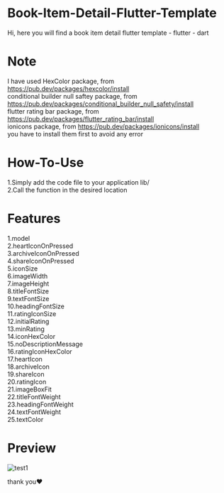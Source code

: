 # Book-Item-Detail-Flutter-Template
Hi, here you will find a book item detail flutter template - flutter - dart
  
# Note
I have used HexColor package, from https://pub.dev/packages/hexcolor/install   
conditional builder null saftey package, from https://pub.dev/packages/conditional_builder_null_safety/install  
flutter rating bar package, from https://pub.dev/packages/flutter_rating_bar/install  
ionicons package, from https://pub.dev/packages/ionicons/install  
you have to install them first to avoid any error  
  
# How-To-Use
  1.Simply add the code file to your application lib/   
  2.Call the function in the desired location  
  
# Features
  1.model  
  2.heartIconOnPressed  
  3.archiveIconOnPressed  
  4.shareIconOnPressed  
  5.iconSize  
  6.imageWidth  
  7.imageHeight  
  8.titleFontSize  
  9.textFontSize  
  10.headingFontSize  
  11.ratingIconSize  
  12.initialRating  
  13.minRating  
  14.iconHexColor  
  15.noDescriptionMessage  
  16.ratingIconHexColor  
  17.heartIcon  
  18.archiveIcon  
  19.shareIcon  
  20.ratingIcon  
  21.imageBoxFit  
  22.titleFontWeight  
  23.headingFontWeight  
  24.textFontWeight  
  25.textColor  
  
  # Preview  
![test1](https://user-images.githubusercontent.com/125300187/227740836-7b9eb2eb-8222-4f36-a83a-2d69477a6605.gif)  
  
thank you♥
